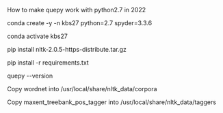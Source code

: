 How to make quepy work with python2.7 in 2022 

conda create -y -n kbs27 python=2.7 spyder=3.3.6

conda activate kbs27

pip install nltk-2.0.5-https-distribute.tar.gz

pip install -r requirements.txt

quepy --version

Copy wordnet into /usr/local/share/nltk_data/corpora

Copy maxent_treebank_pos_tagger into /usr/local/share/nltk_data/taggers 
